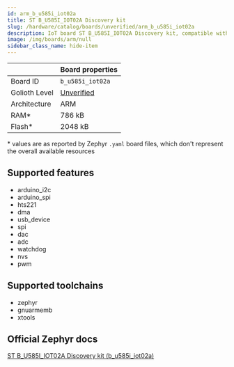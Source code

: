 ```yaml
---
id: arm_b_u585i_iot02a
title: ST B_U585I_IOT02A Discovery kit
slug: /hardware/catalog/boards/unverified/arm_b_u585i_iot02a
description: IoT board ST B_U585I_IOT02A Discovery kit, compatible with Golioth at unverified level.
image: /img/boards/arm/null
sidebar_class_name: hide-item
---
```


[//]: # (This is an auto-generated file, do not edit! Changes to it will be lost upon re-generation)



|                | Board properties     |
| -------------  | -------------------- |
| Board ID       | `b_u585i_iot02a` |
| Golioth Level  | [Unverified](/hardware#unverified-boards) |
| Architecture   | ARM |
| RAM*           | 786 kB |
| Flash*         | 2048 kB |

\* values are as reported by Zephyr `.yaml` board files, which don't represent the overall available resources



## Supported features

* arduino_i2c
* arduino_spi
* hts221
* dma
* usb_device
* spi
* dac
* adc
* watchdog
* nvs
* pwm

## Supported toolchains

* zephyr
* gnuarmemb
* xtools

## Official Zephyr docs

[ST B_U585I_IOT02A Discovery kit (b_u585i_iot02a)](https://docs.zephyrproject.org/latest/boards/arm/b_u585i_iot02a/doc/index.html)
